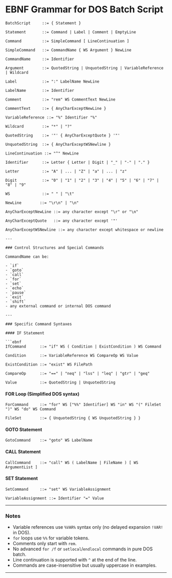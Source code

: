 # EBNF Grammar for DOS Batch Script

````ebnf
BatchScript     ::= { Statement }

Statement       ::= Command | Label | Comment | EmptyLine

Command         ::= SimpleCommand [ LineContinuation ]

SimpleCommand   ::= CommandName { WS Argument } NewLine

CommandName     ::= Identifier

Argument        ::= QuotedString | UnquotedString | VariableReference | Wildcard

Label           ::= ":" LabelName NewLine

LabelName       ::= Identifier

Comment         ::= "rem" WS CommentText NewLine

CommentText     ::= { AnyCharExceptNewLine }

VariableReference ::= "%" Identifier "%"

Wildcard        ::= "*" | "?"

QuotedString    ::= '"' { AnyCharExceptQuote } '"'

UnquotedString  ::= { AnyCharExceptWSNewline }

LineContinuation ::= "^" NewLine

Identifier      ::= Letter { Letter | Digit | "_" | "-" | "." }

Letter          ::= "A" | ... | "Z" | "a" | ... | "z"

Digit           ::= "0" | "1" | "2" | "3" | "4" | "5" | "6" | "7" | "8" | "9"

WS              ::= " " | "\t"

NewLine        ::= "\r\n" | "\n"

AnyCharExceptNewLine ::= any character except "\r" or "\n"

AnyCharExceptQuote   ::= any character except '"'

AnyCharExceptWSNewline ::= any character except whitespace or newline

---

### Control Structures and Special Commands

CommandName can be:

- `if`
- `goto`
- `call`
- `for`
- `set`
- `echo`
- `pause`
- `exit`
- `shift`
- any external command or internal DOS command

---

### Specific Command Syntaxes

#### IF Statement

```ebnf
IfCommand      ::= "if" WS ( Condition | ExistCondition ) WS Command

Condition      ::= VariableReference WS CompareOp WS Value

ExistCondition ::= "exist" WS FilePath

CompareOp      ::= "==" | "neq" | "lss" | "leq" | "gtr" | "geq"

Value          ::= QuotedString | UnquotedString
````

#### FOR Loop (Simplified DOS syntax)

```ebnf
ForCommand     ::= "for" WS ["%%" Identifier] WS "in" WS "(" FileSet ")" WS "do" WS Command

FileSet        ::= { UnquotedString { WS UnquotedString } }
```

#### GOTO Statement

```ebnf
GotoCommand    ::= "goto" WS LabelName
```

#### CALL Statement

```ebnf
CallCommand    ::= "call" WS ( LabelName | FileName ) [ WS ArgumentList ]
```

#### SET Statement

```ebnf
SetCommand     ::= "set" WS VariableAssignment

VariableAssignment ::= Identifier "=" Value
```

---

### Notes

* Variable references use `%VAR%` syntax only (no delayed expansion `!VAR!` in DOS).
* `for` loops use `%%` for variable tokens.
* Comments only start with `rem`.
* No advanced `for /f` or `setlocal`/`endlocal` commands in pure DOS batch.
* Line continuation is supported with `^` at the end of the line.
* Commands are case-insensitive but usually uppercase in examples.

---

